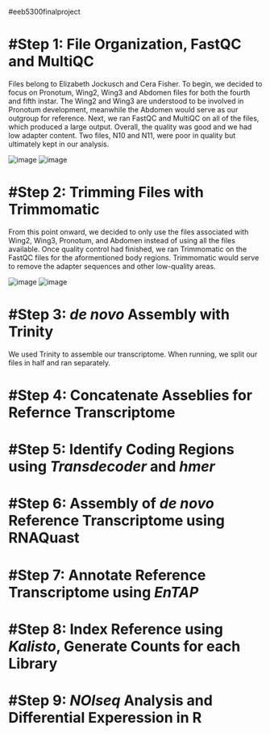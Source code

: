 #eeb5300finalproject

<h1><b>#Step 1: File Organization, FastQC and MultiQC </b></h1>
Files belong to Elizabeth Jockusch and Cera Fisher. To begin, we decided to focus on Pronotum, Wing2, Wing3 and Abdomen files for both the fourth and fifth instar. The Wing2 and Wing3 are understood to be involved in Pronotum development, meanwhile the Abdomen would serve as our outgroup for reference. Next, we ran FastQC and MultiQC on all of the files, which produced a large output. Overall, the quality was good and we had low adapter content. Two files, N10 and N11, were poor in quality but ultimately kept in our analysis.

![image](https://user-images.githubusercontent.com/44265751/116929615-aca58800-ac2c-11eb-90c1-f5a4cb7080da.png)
![image](https://user-images.githubusercontent.com/44265751/116929627-b16a3c00-ac2c-11eb-9e9d-65bf41ffc4a8.png)


<h1><b>#Step 2: Trimming Files with Trimmomatic </b></h1>
From this point onward, we decided to only use the files associated with Wing2, Wing3, Pronotum, and Abdomen instead of using all the files available. Once quality control had finished, we ran Trimmomatic on the FastQC files for the aformentioned body regions. Trimmomatic would serve to remove the adapter sequences and other low-quality areas. 

![image](https://user-images.githubusercontent.com/44265751/116928382-fbeab900-ac2a-11eb-8dd7-58ae36c96b23.png)
![image](https://user-images.githubusercontent.com/44265751/116928419-0b6a0200-ac2b-11eb-8d1a-e961253c2946.png)

<b><h1>#Step 3:<i> de novo</i> Assembly with Trinity </b></h1>
We used Trinity to assemble our transcriptome. When running, we split our files in half and ran separately. 

<b><h1>#Step 4: Concatenate Asseblies for Refernce Transcriptome </b></h1>

<b><h1>#Step 5: Identify Coding Regions using <i>Transdecoder</i> and <i>hmer</i></b></h1>

<b><h1>#Step 6: Assembly of <i>de novo</i> Reference Transcriptome using RNAQuast</b></h1>

<b><h1>#Step 7: Annotate Reference Transcriptome using <i>EnTAP</i></b></h1>

<b><h1>#Step 8: Index Reference using <i>Kalisto</i>, Generate Counts for each Library </b></h1>

<b><h1>#Step 9: <i>NOIseq</i> Analysis and Differential Experession in R</b></h1>
